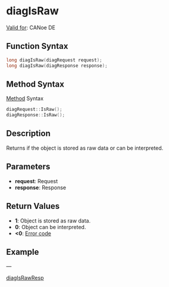 # diagIsRaw

[Valid for](../../../Shared/FeatureAvailability.md):  CANoe DE

## Function Syntax

```c
long diagIsRaw(diagRequest request);
long diagIsRaw(diagResponse response);
```

## Method Syntax

[Method](../../../Shared/CAPL/General/ClassesAndObjects.md) Syntax

```c
diagRequest::IsRaw();
diagResponse::IsRaw();
```

## Description

Returns if the object is stored as raw data or can be interpreted.

## Parameters

- **request**: Request
- **response**: Response

## Return Values

- **1**: Object is stored as raw data.
- **0**: Object can be interpreted.
- **<0**: [Error code](../CAPLfunctionsDiagnosticsErrorCode.md)

## Example

—

[diagIsRawResp](CAPLfunctionDiagIsRawResp.md)
